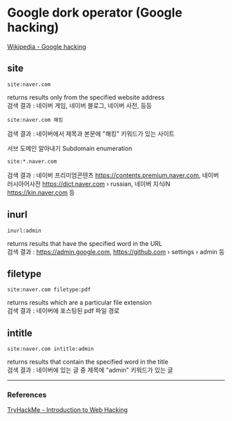# Google dork operator (Google hacking)
[Wikipedia - Google hacking](https://en.wikipedia.org/wiki/Google_hacking)    

## site
```
site:naver.com
```
returns results only from the specified website address  
검색 결과 : 네이버 게임, 네이버 블로그, 네이버 사전, 등등 
　
```
site:naver.com 해킹
```
검색 결과 : 네이버에서 제목과 본문에 "해킹" 키워드가 있는 사이트  

서브 도메인 알아내기 Subdomain enumeration
```
site:*.naver.com
```
검색 결과 : 네이버 프리미엄콘텐츠 https://contents.premium.naver.com, 네이버 러시아어사전 https://dict.naver.com › russian, 네이버 지식iN https://kin.naver.com 등 

## inurl
```
inurl:admin
```
returns results that have the specified word in the URL  
검색 결과 : https://admin.google.com, https://github.com › settings › admin 등 

## filetype
```
site:naver.com filetype:pdf
```
returns results which are a particular file extension  
검색 결과 : 네이버에 포스팅된 pdf 파일 경로


## intitle
```
site:naver.com intitle:admin
```
returns results that contain the specified word in the title  
검색 결과 : 네이버에 있는 글 중 제목에 "admin" 키워드가 있는 글 


---

### References
[TryHackMe - Introduction to Web Hacking](https://tryhackme.com/module/intro-to-web-hacking)     